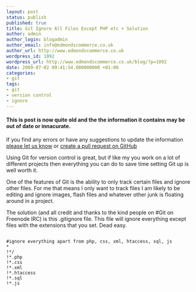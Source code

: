 ```yaml
---
layout: post
status: publish
published: true
title: Git Ignore All Files Except PHP etc + Solution
author: admin
author_login: blogadmin
author_email: info@edmondscommerce.co.uk
author_url: http://www.edmondscommerce.co.uk
wordpress_id: 1092
wordpress_url: http://www.edmondscommerce.co.uk/blog/?p=1092
date: 2009-07-02 09:41:54.000000000 +01:00
categories:
- git
tags:
- git
- version control
- ignore
---
```

<div class="oldpost"><h4>This is post is now quite old and the the information it contains may be out of date or innacurate.</h4>
<p>
If you find any errors or have any suggestions to update the information <a href="http://edmondscommerce.github.io/contact-us/index.html">please let us know</a>
or <a href="https://github.com/edmondscommerce/edmondscommerce.github.io">create a pull request on GitHub</a>
</p>
</div>
Using Git for version control is great, but if like my you work on a lot of different projects then everything you can do to save time setting Git up is well worth it.

One of the features of Git is the ability to only track certain files and ignore other files. For me that means I only want to track files I am likely to be editing and ignore images, flash files and whatever other junk is floating around in a project.

The solution (and all credit and thanks to the kind people on #Git on Freenode IRC) is this .gitignore file. This file will ignore everything except files with the extensions that you set. Dead easy.

```

#ignore everything apart from php, css, xml, htaccess, sql, js
*
!*/
!*.php
!*.css
!*.xml
!*.htaccess
!*.sql
!*.js


```
